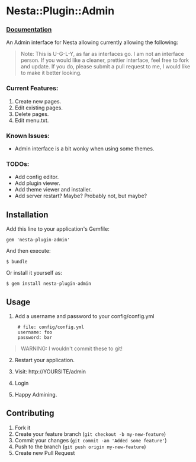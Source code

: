 # Nesta::Plugin::Admin

### [Documentation](http://jmervine.github.com/nesta-plugin-admin/doc/)

An Admin interface for Nesta allowing currently allowing the following:

> Note: This is U-G-L-Y, as far as interfaces go. I am not an interface person.
> If you would like a cleaner, prettier interface, feel free to fork and update.
> If you do, please submit a pull request to me, I would like to make it better
> looking.

### Current Features:
1. Create new pages.
2. Edit existing pages.
3. Delete pages.
4. Edit menu.txt.

### Known Issues:
- Admin interface is a bit wonky when using some themes.

### TODOs:
- Add config editor.
- Add plugin viewer.
- Add theme viewer and installer.
- Add server restart? Maybe? Probably not, but maybe?


## Installation

Add this line to your application's Gemfile:

    gem 'nesta-plugin-admin'

And then execute:

    $ bundle

Or install it yourself as:

    $ gem install nesta-plugin-admin

## Usage

1. Add a username and password to your config/config.yml

        # file: config/config.yml
        username: foo
        password: bar

> WARNING: I wouldn't commit these to git!

2. Restart your application.

3. Visit: http://YOURSITE/admin

4. Login

5. Happy Admining.

## Contributing

1. Fork it
2. Create your feature branch (`git checkout -b my-new-feature`)
3. Commit your changes (`git commit -am 'Added some feature'`)
4. Push to the branch (`git push origin my-new-feature`)
5. Create new Pull Request
